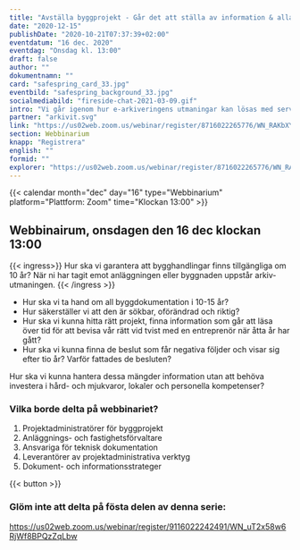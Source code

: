 ```yaml
---
title: "Avställa byggprojekt - Går det att ställa av information & alla ÄTA i 12 år?"
date: "2020-12-15"
publishDate: "2020-10-21T07:37:39+02:00"
eventdatum: "16 dec. 2020"
eventdag: "Onsdag kl. 13:00"
draft: false
author: ""
dokumentnamn: ""
card: "safespring_card_33.jpg"
eventbild: "safespring_background_33.jpg"
socialmediabild: "fireside-chat-2021-03-09.gif"
intro: "Vi går igenom hur e-arkiveringens utmaningar kan lösas med serverkapacitet och tillfällig lagring."
partner: "arkivit.svg"
link: "https://us02web.zoom.us/webinar/register/8716022265776/WN_RAKbXYj6QneFn2BDQhj8fQ"
section: Webbinarium
knapp: "Registrera"
english: ""
formid: ""
explorer: "https://us02web.zoom.us/webinar/register/8716022265776/WN_RAKbXYj6QneFn2BDQhj8fQ"
---
```


{{< calendar month="dec" day="16" type="Webbinarium" platform="Plattform: Zoom" time="Klockan 13:00" >}}

## Webbinairum, onsdagen den 16 dec klockan 13:00

{{< ingress>}}
Hur ska vi garantera att bygghandlingar finns tillgängliga om 10 år? När ni har tagit emot anläggningen eller byggnaden uppstår arkiv-utmaningen.
{{< /ingress >}}

- Hur ska vi ta hand om all byggdokumentation i 10-15 år?
- Hur säkerställer vi att den är sökbar, oförändrad och riktig?
- Hur ska vi kunna hitta rätt projekt, finna information som går att läsa över tid för att bevisa vår rätt vid tvist med en entreprenör när åtta år har gått?
- Hur ska vi kunna finna de beslut som får negativa följder och visar sig efter tio år? Varför fattades de besluten?

Hur ska vi kunna hantera dessa mängder information utan att behöva investera i hård- och mjukvaror, lokaler och personella kompetenser?

### Vilka borde delta på webbinariet?

1. Projektadministratörer för byggprojekt
2. Anläggnings- och fastighetsförvaltare
3. Ansvariga för teknisk dokumentation
4. Leverantörer av projektadministrativa verktyg
5. Dokument- och informationsstrateger

{{< button >}}

### Glöm inte att delta på fösta delen av denna serie:
https://us02web.zoom.us/webinar/register/9116022242491/WN_uT2x58w6RjWf8BPQzZqLbw
